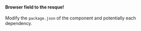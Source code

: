 
#### Browser field to the resque!

Modify the `package.json` of the component and potentially each dependency.

